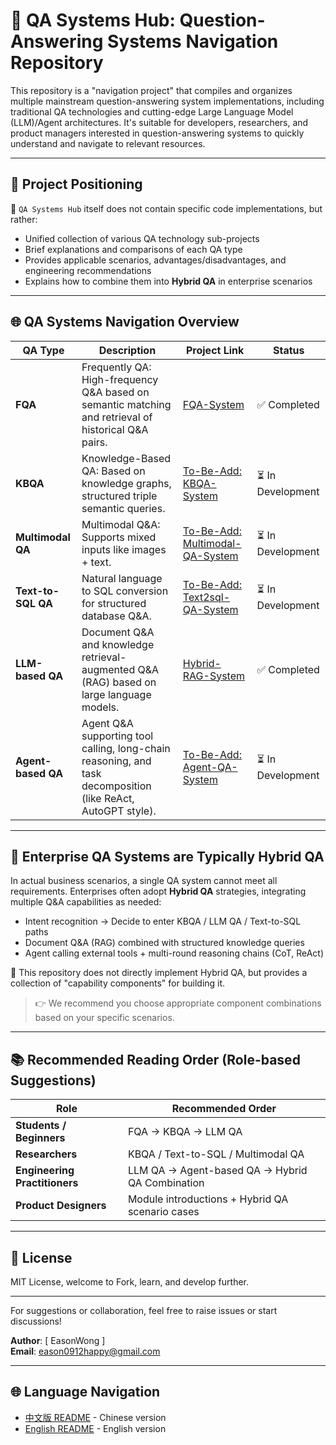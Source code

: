 # 🧭 QA Systems Hub: Question-Answering Systems Navigation Repository

This repository is a "navigation project" that compiles and organizes multiple mainstream question-answering system implementations, including traditional QA technologies and cutting-edge Large Language Model (LLM)/Agent architectures. It's suitable for developers, researchers, and product managers interested in question-answering systems to quickly understand and navigate to relevant resources.

---

## 🧱 Project Positioning

📌 `QA Systems Hub` itself does not contain specific code implementations, but rather:

- Unified collection of various QA technology sub-projects
- Brief explanations and comparisons of each QA type
- Provides applicable scenarios, advantages/disadvantages, and engineering recommendations
- Explains how to combine them into **Hybrid QA** in enterprise scenarios

---

## 🌐 QA Systems Navigation Overview

| QA Type | Description | Project Link | Status |
|---------|-------------|--------------|--------|
| **FQA** | Frequently QA: High-frequency Q&A based on semantic matching and retrieval of historical Q&A pairs. | [FQA-System](https://github.com/EasonWong0327/Hybrid-FQA-System) | ✅ Completed |
| **KBQA** | Knowledge-Based QA: Based on knowledge graphs, structured triple semantic queries. | [To-Be-Add: KBQA-System]() | ⏳ In Development |
| **Multimodal QA** | Multimodal Q&A: Supports mixed inputs like images + text. | [To-Be-Add: Multimodal-QA-System]() | ⏳ In Development |
| **Text-to-SQL QA** | Natural language to SQL conversion for structured database Q&A. | [To-Be-Add: Text2sql-QA-System]() | ⏳ In Development |
| **LLM-based QA** | Document Q&A and knowledge retrieval-augmented Q&A (RAG) based on large language models. | [Hybrid-RAG-System](https://github.com/EasonWong0327/Hybrid-RAG-System) | ✅ Completed |
| **Agent-based QA** | Agent Q&A supporting tool calling, long-chain reasoning, and task decomposition (like ReAct, AutoGPT style). | [To-Be-Add: Agent-QA-System]() | ⏳ In Development |

---

## 🧠 Enterprise QA Systems are Typically Hybrid QA

In actual business scenarios, a single QA system cannot meet all requirements. Enterprises often adopt **Hybrid QA** strategies, integrating multiple Q&A capabilities as needed:

- Intent recognition → Decide to enter KBQA / LLM QA / Text-to-SQL paths
- Document Q&A (RAG) combined with structured knowledge queries
- Agent calling external tools + multi-round reasoning chains (CoT, ReAct)

📌 This repository does not directly implement Hybrid QA, but provides a collection of "capability components" for building it.

> 👉 We recommend you choose appropriate component combinations based on your specific scenarios.

---

## 📚 Recommended Reading Order (Role-based Suggestions)

| Role | Recommended Order |
|------|-------------------|
| **Students / Beginners** | FQA → KBQA → LLM QA |
| **Researchers** | KBQA / Text-to-SQL / Multimodal QA |
| **Engineering Practitioners** | LLM QA → Agent-based QA → Hybrid QA Combination |
| **Product Designers** | Module introductions + Hybrid QA scenario cases |


---

## 📜 License

MIT License, welcome to Fork, learn, and develop further.

---

For suggestions or collaboration, feel free to raise issues or start discussions!

**Author**: [ EasonWong ]  
**Email**: eason0912happy@gmail.com  

---

## 🌐 Language Navigation

- [中文版 README](README.md) - Chinese version
- [English README](README_EN.md) - English version 
